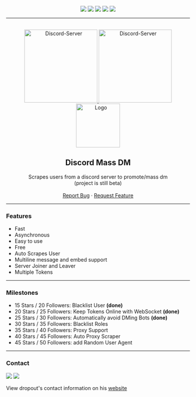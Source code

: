 <div id="top"></div>
<p align="center">
  <img src="https://img.shields.io/github/contributors/ahegah0e/Discord-Mass-DM.svg?style=for-the-badge"/>
  <img src="https://img.shields.io/github/forks/ahegah0e/Discord-Mass-DM.svg?style=for-the-badge"/>
  <img src="https://img.shields.io/github/stars/ahegah0e/Discord-Mass-DM.svg?style=for-the-badge"/>
  <img src="https://img.shields.io/github/issues/ahegah0e/Discord-Mass-DM.svg?style=for-the-badge"/>
  <img src="https://img.shields.io/github/license/ahegah0e/Discord-Mass-DM.svg?style=for-the-badge"/>
</p>
  
---------------------------------------
  
<br/>
<div align="center">
  <a href="https://discord.com/invite/verQuxaBqy">
    <img src="https://img.shields.io/static/v1?label=Discord&message=Click%20here&color=7289DA&style=for-the-badge&logo=discord" alt="Discord-Server" width="200">
  </a>
  <a href="https://guilded.gg/hoemotion">
    <img src="https://img.shields.io/static/v1?label=Guilded&message=Click%20here&color=DBAB08&style=for-the-badge&logo=guilded" alt="Discord-Server" width="200">
  </a>
  <br>
  <a href="https://github.com//ahegah0e/Discord-Mass-DM">
    <img src="https://i.imgur.com/9l4pHEN.png" alt="Logo" width="120" height="120">
  </a>
  
  <h2 align="center">Discord Mass DM</h2>

  <p align="center">
    Scrapes users from a discord server to promote/mass dm
    <br />
    (project is still beta)
    <br />
    <br />
    <a href="https://github.com/hoemotion/Discord-Mass-DM/issues">Report Bug</a>
    ·
    <a href="https://github.com/hoemotion/Discord-Mass-DM/issues">Request Feature</a>
  </p>
</div>
  
---------------------------------------

### Features

* Fast
* Asynchronous
* Easy to use
* Free
* Auto Scrapes User
* Multiline message and embed support
* Server Joiner and Leaver
* Multiple Tokens

---------------------------------------

### Milestones

* 15 Stars / 20 Followers: Blacklist User **(done)**
* 20 Stars / 25 Followers: Keep Tokens Online with WebSocket **(done)**
* 25 Stars / 30 Followers: Automatically avoid DMing Bots **(done)**
* 30 Stars / 35 Followers: Blacklist Roles
* 35 Stars / 40 Followers: Proxy Support
* 40 Stars / 45 Followers: Auto Proxy Scraper
* 45 Stars / 50 Followers: add Random User Agent

---------------------------------------

### Contact

<p align="left">
<a href = "https://discord.gg/verQuxaBqy"><img src="https://img.icons8.com/color/48/000000/discord.png"/></a>
<a href = "https://guilded.gg/hoemotion"><img src="https://img.icons8.com/fluency/48/000000/guilded.png"/></a>
</p>

View dropout's contact information on his [website](https://dropout.black/)
